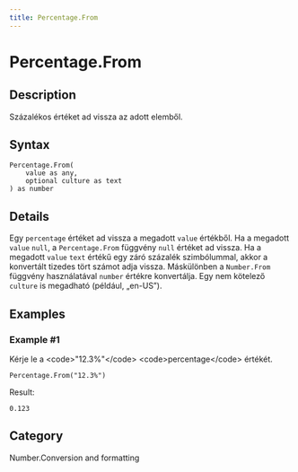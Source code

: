 ```yaml
---
title: Percentage.From
---
```


# Percentage.From


## Description

Százalékos értéket ad vissza az adott elemből.


## Syntax

```powerquery
Percentage.From(
    value as any,
    optional culture as text
) as number
```


## Details

Egy <code>percentage</code> értéket ad vissza a megadott <code>value</code> értékből. Ha a megadott <code>value</code> <code>null</code>, a <code>Percentage.From</code> függvény <code>null</code> értéket ad vissza. Ha a megadott <code>value</code> <code>text</code> értékű egy záró százalék szimbólummal, akkor a konvertált tizedes tört számot adja vissza. Máskülönben a <code>Number.From</code> függvény használatával <code>number</code> értékre konvertálja. Egy nem kötelező <code>culture</code> is megadható (például, „en-US”).


## Examples

### Example #1 
Kérje le a &lt;code&gt;&#34;12.3%&#34;&lt;/code&gt; &lt;code&gt;percentage&lt;/code&gt; értékét.
```powerquery
Percentage.From("12.3%")
```

Result: 
```powerquery
0.123
```




## Category
Number.Conversion and formatting
